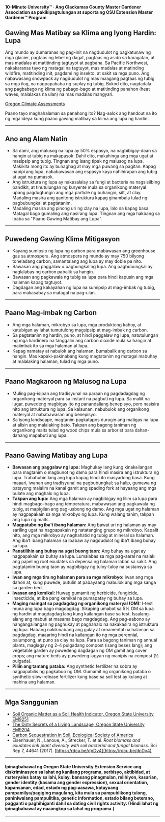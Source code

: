 #### 10-Minute University™ · Ang Clackamas County Master Gardener Association sa pakikipagtulungan at suporta ng OSU Extension Master Gardener™ Program

## Gawing Mas Matibay sa Klima ang Iyong Hardin: Lupa

Ang mundo ay dumaranas ng pag-init na nagdudulot ng pagkatunaw ng mga glacier, pagtaas ng lebel ng dagat, pagtaas ng asido sa karagatan, at mas madalas at matitinding tagtuyot at pagbaha. Sa Pacific Northwest, nakakaranas tayo ng matagal na tagtuyot, mas madalas at matinding wildfire, matitinding init, pagdami ng insekto, at sakit sa mga puno. Ang nabawasang snowpack ay nagdudulot ng mas maagang pagtaas ng tubig sa mga ilog, na nagpapababa ng suplay ng tubig. Bukod dito, nagdadala ang pagbabago ng klima ng pabago-bago at matitinding panahon (heat waves, malalakas na ulan) na mas madalas mangyari.

[Oregon Climate Assessments](https://blogs.oregonstate.edu/occri/oregon-climate-assessments/)

Paano tayo maghahalaman sa panahong ito? Nag-aalok ang handout na ito ng mga ideya kung paano gawing matibay sa klima ang lupa ng hardin.

---

## Ano ang Alam Natin

- Sa dami, ang malusog na lupa ay 50% espasyo, na nagbibigay-daan sa hangin at tubig na makapasok. Dahil dito, makahinga ang mga ugat at masipsip ang tubig. Tingnan ang isang tipak ng malusog na lupa. Makikita mong ito ay buhaghag at may mga puwang sa pagitan. Kapag napipi ang lupa, nababawasan ang espasyo kaya nahihirapan ang tubig at ugat na pumasok.
- Ang istruktura ng lupa ay nakasalalay sa fungi at bacteria na nagsisilbing pandikit, at tinutulungan ng kuryente mula sa organikong materyal upang pagdugtungin ang mga particle ng buhangin, silt, at clay. Madaling masira ang ganitong istruktura kapag ginambala tulad ng pagbubungkal at pagtatanim.
- Madaling masira ang pinong uri ng clay na lupa, lalo na kapag basa. Matagal bago gumaling ang nasirang lupa. Tingnan ang mga hakbang sa ibaba sa "Paano Gawing Matibay ang Lupa".

---

## Puwedeng Gawing Klima Mitigasyon

- Kayang sumipsip ng lupa ng carbon para mabawasan ang greenhouse gas sa atmospera. Ang atmospera ng mundo ay may 750 bilyong toneladang carbon, samantalang ang lupa ay may doble pa nito.
- Bawasan ang paggalaw o pagbungkal ng lupa. Ang pagbubungkal ay naglalabas ng carbon pabalik sa hangin.
- Bawasan ang pagkawala ng tubig sa lupa para hindi kapusin ang mga halaman kapag tagtuyot.
- Dagdagan ang kakayahan ng lupa na sumipsip at mag-imbak ng tubig, para makasabay sa matagal na pag-ulan.

---

## Paano Mag-imbak ng Carbon

- Ang mga halaman, mikrobyo sa lupa, mga produktong kahoy, at katubigan ay lahat tumutulong magsipsip at mag-imbak ng carbon.
- Sa pagtatanim ng hardin, puno, at hindi paggalaw ng lupa, natutulungan ng mga hardinero na tanggalin ang carbon dioxide mula sa hangin at maiimbak ito sa mga halaman at lupa.
- Kapag namatay at nabulok ang halaman, bumabalik ang carbon sa hangin. Mas kapaki-pakinabang kung magtatanim ng matagal mabuhay at malalaking halaman, tulad ng mga puno.

---

## Paano Magkaroon ng Malusog na Lupa

- Muling pag-isipan ang tradisyunal na paraan ng pagdadagdag ng organikong materyal para sa instant na pagbuti ng lupa. Sa maliit na lugar, puwedeng magbigay ito ng panandaliang benepisyo, pero nasisira nito ang istruktura ng lupa. Sa kalaunan, nabubulok ang organikong materyal at nababawasan ang benepisyo.
- Sa iyong landscape, magtanim pagkatapos durugin ang matigas na lupa at alisin ang malalaking bato. Takpan ang bagong taniman ng organikong malts tulad ng wood chips mula sa arborist para dahan-dahang mapabuti ang lupa.

---

## Paano Gawing Matibay ang Lupa

- **Bawasan ang paggalaw ng lupa:** Maghukay lang kung kinakailangan para magtanim o magbunot ng damo para hindi masira ang istruktura ng lupa. Trabahuhin lang ang lupa kapag hindi ito masyadong basa. Kung maaari, iwanan ang tradisyunal na pagbubungkal; sa halip, gumawa ng patayong malalim na kanal gamit ang spading fork at hayaang ang mga bulate ang maghalo ng lupa.
- **Takpan ang lupa:** Ang mga halaman ay nagbibigay ng lilim sa lupa para hindi magbago-bago ang temperatura, mabawasan ang pagkawala ng tubig, at mapigilan ang pag-usbong ng damo. Ang mga ugat ng halaman ay nagpapakain sa mga mikrobyo ng lupa. Kung walang tanim, takpan ang lupa ng malts.
- **Magpatubo ng iba’t ibang halaman:** Ang bawat uri ng halaman ay may sariling ugat na nagpapakain ng natatanging grupo ng mikrobyo. Kapalit nito, ang mga mikrobyo ay naghahatid ng tubig at mineral sa halaman. Ang iba’t ibang halaman sa ibabaw ay nagdudulot ng iba’t ibang buhay sa lupa.
- **Panatilihin ang buhay na ugat buong taon:** Ang buhay na ugat ay nagpapakain sa buhay sa lupa. Lumalabas sa mga pag-aaral na malaki ang papel ng root exudates sa depensa ng halaman laban sa sakit. Ang pagtatanim buong taon ay nagbibigay ng tuloy-tuloy na sustansya sa lupa.
- **Iwan ang mga tira ng halaman para sa mga mikrobyo:** Iwan ang mga dahon at, kung puwede, putulin at pabayaang mabulok ang mga sanga sa garden bed.
- **Iwasan ang kemikal:** Huwag gumamit ng herbicide, fungicide, insecticide, at iba pang kemikal na pumapatay ng buhay sa lupa.
- **Maging maingat sa pagdagdag ng organikong materyal (OM):** I-test muna ang lupa bago magdagdag. Sikaping umabot sa 5% OM sa lupa ng hardin at magdagdag lang kung kailangan base sa test. Isaalang-alang ang mabuti at masama bago magdagdag. Ang pag-aabono ay nangangailangan ng paghukay at paghahalo na nakakasira ng istruktura ng lupa. Habang nakikinabang ang gulay at ornamental na halaman sa pagdagdag, maaaring hindi na kailangan ito ng mga perennial, palumpong, at puno sa clay na lupa. Para sa bagong taniman ng annual plants, maglagay ng 2–4 pulgadang compost (isang beses lang); ang vegetable garden ay puwedeng dagdagan ng OM gamit ang cover crops; ang mature beds ay puwedeng lagyan ng manipis na compost (½ pulgada).
- **Piliin ang tamang pataba:** Ang synthetic fertilizer na sobra ay nagpapabilis ng pagkabuo ng OM. Gumamit ng organikong pataba o synthetic slow-release fertilizer kung base sa soil test ay kulang at mahina ang halaman.

---

## Mga Sanggunian

- [Soil Organic Matter as a Soil Health Indicator, Oregon State University EM9251](https://extension.oregonstate.edu/sites/default/files/documents/em9251.pdf)
- [The Dirty Secrets of a Living Landscape, Oregon State University EM9204](https://extension.oregonstate.edu/sites/default/files/2023-10/em9304-update-100223.pdf)
- [Carbon Sequestration in Soil, Ecological Society of America](https://www.esa.org/esa/wp-content/uploads/2012/12/carbonsequestrationinsoils.pdf)
- Eisenhauer, N., Lanoue, A., Strecker, T. et al. *Root biomass and exudates link plant diversity with soil bacterial and fungal biomass.* Sci Rep 7, 44641 (2017). [https://rdcu.be/dpDv4](https://rdcu.be/dpDv4)

---

#### Ipinagbabawal ng Oregon State University Extension Service ang diskriminasyon sa lahat ng kanilang programa, serbisyo, aktibidad, at materyales batay sa lahi, kulay, bansang pinagmulan, relihiyon, kasarian, gender identity (kasama ang gender expression), sexual orientation, kapansanan, edad, estado ng pag-aasawa, katayuang pampamilya/pagiging magulang, kita mula sa pampublikong tulong, paniniwalang pampulitika, genetic information, estado bilang beterano, pagganti o paghihiganti dahil sa dating civil rights activity. (Hindi lahat ng ipinagbabawal ay naaangkop sa lahat ng programa.)
---
